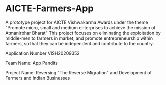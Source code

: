 # AICTE-Farmers-App
A prototype project for AICTE Vishwakarma Awards under the theme "Promote micro, small and medium enterprises to achieve the mission of Atmanirbhar Bharat"
This project focuses on eliminating the exploitation by middle-men to farmers in market, and promote entrepreneurship within farmers, so that they can be independent and contribute to the country.

Application Number VISH20209352

Team Name: App Pandits

Project Name: Reversing "The Reverse Migration" and Development of Farmers and Indian Businesses

